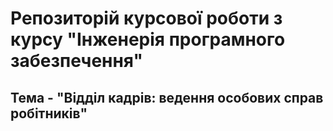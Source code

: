 # Репозиторій курсової роботи з курсу "Інженерія програмного забезпечення"

## Тема - "Відділ кадрів: ведення особових справ робітників"
